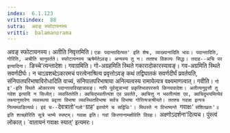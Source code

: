 ```yaml
---
index:  6.1.123
vrittiindex:  88
sutra:  अवङ् स्फोटायनस्य
vritti:  balamanorama 
---
```


अवङ् स्फोटायनस्य। अतीति निवृत्तमिति। `एङः पदान्तादित्यत' इति शेषः, व्याख्यानादिति भावः। पदान्तादिति, गोरिति, अचीति चानुवर्तते। स्फोटायनस्य ऋषेर्मतेऽवङ्। अन्यस्य तु न। ततश्च विकल्पः सिद्धः। तदाह--अचि पर इत्यादिना। `ङिच्चे'त्यन्तादेशः। गवाग्रमिति। गो-अग्रहमिति स्थिते गकारादोकारस्यावङ्। गव-अग्रमिति स्थिते सवर्णदीर्घः। न चाऽग्रशब्देऽकारमचं परत्वेनाश्रित्य प्रवृत्तोऽवङ् कथं तद्विघातकं सवर्णदीर्घं प्रवर्तयति, संनिपातपरिभाषाविरोधादिति वाच्यं, संनिपातपरिभाषाया अनित्यत्वस्य रामायेत्यत्र वक्ष्यमाणत्वात्। गवीति। `गो इ'-इति स्थिते ओकारस्य पदान्तत्वविरहान्नावङ्। नापि पूर्वसूत्राभ्यां प्रकृतिभावपररूपे किन्त्ववादेशः। अतीत्यनुवृत्तौ तु गवेश इत्यादि न सिध्येत्। व्यवस्तितेति। क्वचिद्भवतीत्यंश एव प्रवर्तते, क्वचित्तु न भवतीत्यंश एव, क्वचिदुभयमित्येवं लक्ष्यानुसारेण व्यवस्थया प्रवृत्ता विभाषा व्यवस्थितविभाषा सर्वत्र विभाषा गोरित्यत्राश्रीयते। ततश्च गवाक्ष इत्यत्र नित्यमवङित्यर्थः। इदं च--`देवत्रातो'`गलो'`ग्राह' `इतयोगे च सद्विधिः'। मिथस्ते न विभाष्यन्ते `गवाक्षः' `संशितव्रतः'॥ इति शाच्छोरिति सूत्रे भाष्ये स्पष्टम्। गवाक्ष इति। गवां किरणानामक्षीवेति विग्रहः। `अक्ष्णोऽदर्शना'दित्यच। पुंस्त्वं लोकात्। `वातायनं गवाक्षः स्यात्' इत्यमरः। 

